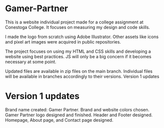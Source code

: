 # Gamer-Partner

This is a website individual project made for a college assignment at Conestoga College. It focuses on measuring my design and code skills.

I made the logo from scratch using Adobe Illustrator. Other assets like icons and pixel art images were acquired in public repositories.

The project focuses on using my HTML and CSS skills and developing a website using best practices. JS will only be a big concern if it becomes necessary at some point.

Updated files are available in zip files on the main branch. Individual files will be available in branches accordingly to their versions.
Version 1 updates

# Version 1 updates

Brand name created: Gamer Partner.
Brand and website colors chosen.
Gamer Partner logo designed and finished.
Header and Footer designed.
Homepage, About page, and Contact page designed.
